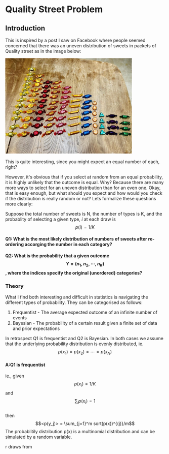 <script src="https://cdn.mathjax.org/mathjax/latest/MathJax.js?config=TeX-AMS-MML_HTMLorMML" type="text/javascript"></script>

# Quality Street Problem

## Introduction
This is inspired by a post I saw on Facebook where people seemed concerned that there was an uneven distribution of sweets in packets of Quality street as in the image below:

<img src="Sweet_selection.jpg" width="400">

This is quite interesting, since you might expect an equal number of each, right?

However, it's obvious that if you select at random from an equal probability, it is highly unlikely that the outcome is equal. Why? Because there are many more ways to select for an uneven distribution than for an even one. Okay, that is easy enough, but what should you expect and how would you check if the distribution is really random or not?  Lets formalize these questions more clearly:

Suppose the total number of sweets is N, the number of types is K, and the probablity of selecting a given type, *i* at each draw is $$p(i) = 1/K$$

#### Q1: What is the most likely distribution of numbers of sweets after re-ordering accorging the number in each category?
#### Q2: What is the probability that a given outcome $$Y = (n_1, n_2, \cdots, n_K)$$, where the indices specify the original (unordered) categories?


### Theory
What I find both interesting and difficult in statistics is navigating the different types of probability. They can be categorised as follows:
1. Frequentist - The average expected outcome of an infinite number of events
2. Bayesian - The probability of a certain result given a finite set of data and prior expectations

In retrospect Q1 is frequentist and Q2 is Bayesian. In both cases we assume that the underlying probability distribution is evenly distributed, ie. $$p(x_1) = p(x_2) = \cdots = p(x_N)$$ 
#### A:Q1 is frequentist
ie., given 
$$p(x_i)=1/K$$  and   
$$\sum_i p(x_i) = 1$$   
then $$<p(y_j)> = \sum_{j=1}^m sort(p(x))^{(j)}/m$$
The probablitily distribution p(x) is a multinomial distribution and can be simulated by a random variable.

r draws from 